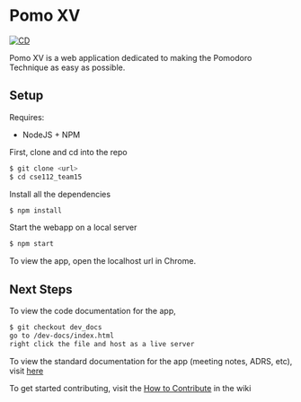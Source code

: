 # Pomo XV
[![CD](https://github.com/nickkro25/cse112_team15/actions/workflows/CD.yml/badge.svg)](https://github.com/nickkro25/cse112_team15/actions/workflows/CD.yml)

Pomo XV is a web application dedicated to making the Pomodoro Technique as easy as possible. 
## Setup 
Requires:
- NodeJS + NPM

First, clone and cd into the repo
```bash
$ git clone <url>
$ cd cse112_team15
```
Install all the dependencies
```bash
$ npm install
```
Start the webapp on a local server
```bash
$ npm start
```
To view the app, open the localhost url in Chrome.

## Next Steps

To view the code documentation for the app,
```bash
$ git checkout dev_docs
go to /dev-docs/index.html
right click the file and host as a live server
```

To view the standard documentation for the app (meeting notes, ADRS, etc), visit [here]( https://github.com/nickkro25/cse112_team15_docs)

To get started contributing, visit the [How to Contribute]( https://github.com/nickkro25/cse112_team15/wiki/How-to-Contribute) in the wiki
